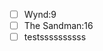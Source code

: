 - [ ] Wynd:9
- [ ] The Sandman:16
- [ ] testssssssssss
<!--stackedit_data:
eyJoaXN0b3J5IjpbMTUzNzA0NDk3MV19
-->